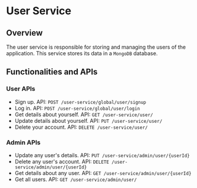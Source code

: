# User Service

## Overview
The user service is responsible for storing and managing the users of the application. 
This service stores its data in a `MongoDB` database.

## Functionalities and APIs

### User APIs
- Sign up. API: `POST /user-service/global/user/signup`
- Log in. API: `POST /user-service/global/user/login`
- Get details about yourself. API: `GET /user-service/user/`
- Update details about yourself. API: `PUT /user-service/user/`
- Delete your account. API: `DELETE /user-service/user/`

### Admin APIs
- Update any user's details. API: `PUT /user-service/admin/user/{userId}`
- Delete any user's account. API: `DELETE /user-service/admin/user/{userId}`
- Get details about any user. API: `GET /user-service/admin/user/{userId}`
- Get all users. API: `GET /user-service/admin/user/`
